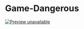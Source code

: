 # Game-Dangerous
[![Preview unavailable](https://i.ytimg.com/vi/WzANss7QrXM/hqdefault.jpg?sqp=-oaymwEXCPYBEIoBSFryq4qpAwkIARUAAIhCGAE=&rs=AOn4CLBPQP-qKKtXyBW8QaAcWzpd-T9XMw)](https://www.youtube.com/watch?v=WzANss7QrXM&t=37s)
